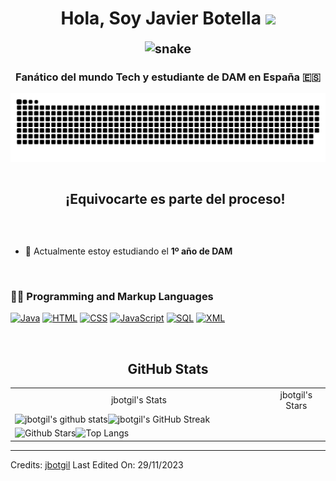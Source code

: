 <h1 align="center"><b>Hola, Soy Javier Botella </b><img src="https://media.giphy.com/media/hvRJCLFzcasrR4ia7z/giphy.gif" width="35"></h1>


<p align="center" style="font-size: 20px;"><b><img src="https://i.imgur.com/JePkjJ2.gif" alt="snake" style="width: 700px; margin: 0 50px;" /></b></p>

<h3 align="center">Fanático del mundo Tech y estudiante de DAM en España &#x1f1ea;&#x1f1f8</h3>


<!-- Centrar la siguiente imagen -->
<div align="center">
  <a href="https://1999azzar.github.io/1999AZZAR/">
    <img src="https://github.com/1999AZZAR/1999AZZAR/blob/readme/resources/img/grid-snake.svg" alt="snake">
  </a>
</div>

<!--h2 sin bordes-->
<div id="user-content-toc">
  <ul align="center">
    <summary><h2 style="display: inline-block">¡Equivocarte es parte del proceso!</h2></summary>
  </ul>
</div>
<br>

<!--Intro start-->
- 💭 Actualmente estoy estudiando el **1º año de DAM**

<br>

### 👨‍💻 Programming and Markup Languages

<p>
    <a href="https://github.com/search?q=user%3ADenverCoder1+is%3Arepo+language%3Ajava"><img alt="Java" src="https://img.shields.io/badge/java-%23ED8B00.svg?style=for-the-badge&logo=openjdk&logoColor=white"></a>
    <a href="https://github.com/search?q=user%3ADenverCoder1+is%3Arepo+language%3Ahtml"><img alt="HTML" src="https://img.shields.io/badge/html5-%23E34F26.svg?style=for-the-badge&logo=html5&logoColor=white"></a>
    <a href="https://github.com/search?q=user%3ADenverCoder1+is%3Arepo+language%3Acss"><img alt="CSS" src="https://img.shields.io/badge/css-%231572B6.svg?style=for-the-badge&logo=css3&logoColor=white"></a>
    <a href="https://github.com/search?q=user%3ADenverCoder1+is%3Arepo+language%3Ajavascript"><img alt="JavaScript" src="https://img.shields.io/badge/javascript-%23323330.svg?style=for-the-badge&logo=javascript&logoColor=%23F7DF1E"></a>
    <a href="https://github.com/search?q=user%3ADenverCoder1+is%3Arepo+language%3Asql"><img alt="SQL" src="https://img.shields.io/badge/SQL-blue?style=for-the-badge&logo=namesilo"></a>
    <a href="https://github.com/search?q=user%3ADenverCoder1+is%3Arepo+language%3Axml"><img alt="XML" src="https://img.shields.io/badge/XML-%23007ACC.svg?style=for-the-badge&logo=xml&logoColor=white"></a>

  
</p>

<br>

<div align="center"> <!-- Centro el contenido de GitHub Stats -->
  <h2>GitHub Stats</h2>

  <!-- Stats con la clase prueba -->
  <table class="prueba">
    <tr>
      <td align="center">jbotgil's Stats</td>
      <td align="center">jbotgil's Stars</td>
    </tr>
    <tr>
      <td style="display: inline-flex; justify-content: center; align-items: center;"> <!-- Añade las propiedades de flexbox para centrar -->
        <img src="https://github-readme-stats.vercel.app/api?username=jbotgil&show_icons=true&theme=algolia" alt="jbotgil's github stats">
        <img src="https://github-readme-streak-stats.herokuapp.com/?user=jbotgil&theme=algolia" alt="jbotgil's GitHub Streak">
      </td>
      <td style="display: inline-flex; justify-content: center; align-items: center;"> <!-- Añade las propiedades de flexbox para centrar -->
        <img src="https://github-readme-stats.vercel.app/api?username=jbotgil&show_icons=true&locale=en&count_private=true&hide_rank=true&custom_title=My%20GitHub%20Stats&disable_animations=true&theme=algolia" alt="Github Stars">
        <img src="https://github-readme-stats.vercel.app/api/top-langs/?username=jbotgil&langs_count=8&theme=algolia&layout=compact" alt="Top Langs">
      </td>
    </tr>
  </table>
</div>

------

Credits: [jbotgil](https://github.com/jbotgil)
Last Edited On: 29/11/2023
